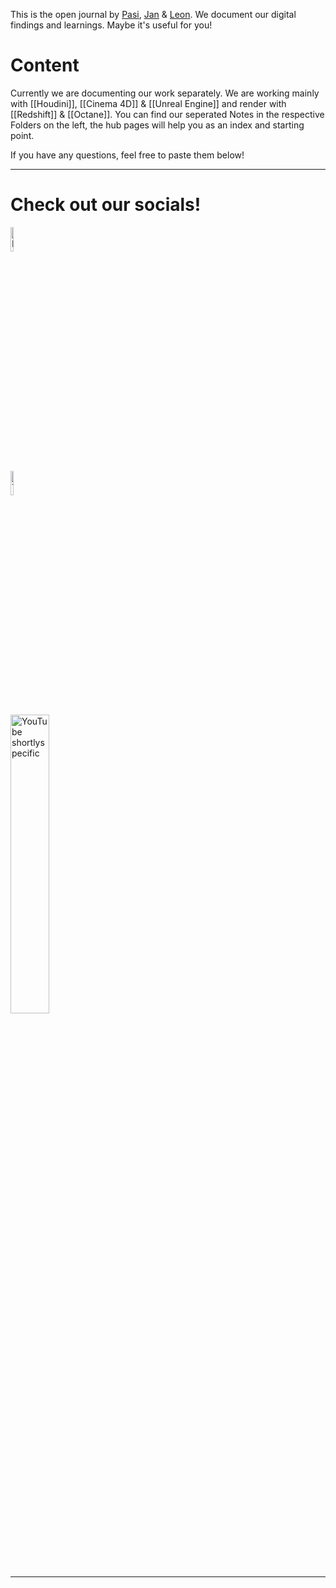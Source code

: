 This is the open journal by [Pasi](https://santaella.de/), [Jan](https://janeisenbach.de/portfolio) & [Leon](https://leonmonschauer.de/). We document our digital findings and learnings. Maybe it's useful for you!

# Content
Currently we are documenting our work separately. We are working mainly with [[Houdini]], [[Cinema 4D]] & [[Unreal Engine]] and render with [[Redshift]] & [[Octane]]. You can find our seperated Notes in the respective Folders on the left, the hub pages will help you as an index and starting point. 

If you have any questions, feel free to paste them below!

---

# Check out our socials!

<a href="https://www.instagram.com/shortlyspecific/" target="_blank"><img src="https://upload.wikimedia.org/wikipedia/commons/9/95/Instagram_logo_2022.svg" alt="Instagram shortlyspecific" width="10%" height="10%"></a><br>
<a href="https://www.tiktok.com/@shortlyspecific" target="_blank"><img src="https://freelogopng.com/images/all_img/1655890216tiktok-logo-png-white.png" alt="TikTok shortlyspecific" width="10%" height="10%"></a><br>
<a href="https://www.youtube.com/channel/UCxOZyiQyJWiCSUR9A_0qbbw" target="_blank"><img src="https://upload.wikimedia.org/wikipedia/commons/1/1f/YouTube_light_logo_%282017%29.svg" alt="YouTube shortlyspecific" width="35%" height="35%"></a><br>


---

<script src="https://giscus.app/client.js"
        data-repo="git-submariner/oddlyspecific"
        data-repo-id="R_kgDOHY5lmg"
        data-category="General"
        data-category-id="DIC_kwDOHY5lms4CPUCw"
        data-mapping="url"
        data-reactions-enabled="1"
        data-emit-metadata="0"
        data-input-position="bottom"
        data-theme="dark"
        data-lang="en"
        crossorigin="anonymous"
        async>
</script>

